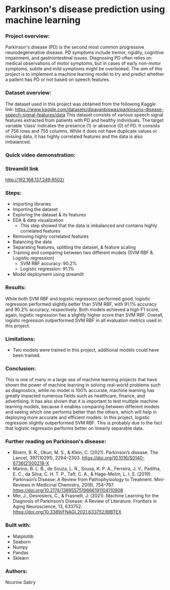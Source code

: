 # **Parkinson's disease prediction using machine learning**
### **Project overview:**
Parkinson's disease (PD) is the second most common progressive neurodegenerative disease. PD symptoms include tremor, rigidity, cognitive impairment, and gastrointestinal issues. Diagnosing PD often relies on medical observations of motor symptoms, but in cases of early non-motor symptoms, subtle and mild symptoms might be overlooked. The aim of this project is to implement a machine learning model to try and predict whether a patient has PD or not based on speech features.
### **Dataset overview:**
The dataset used in this project was obtained from the following Kaggle link: https://www.kaggle.com/datasets/dipayanbiswas/parkinsons-disease-speech-signal-features/data
This dataset consists of various speech signal features extracted from patients with PD and healthy individuals. The target variable ‘class’ indicates the presence (1) or absence (0) of PD. It consists of 756 rows and 755 columns. While it does not have duplicate values or missing data, it has highly correlated features and the data is also imbalanced.
### **Quick video demonstration:**

### **Streamlit link**
http://192.168.137.249:8502/
### **Steps:**
* Importing libraries
* Importing the dataset
* Exploring the dataset & its features
* EDA & data visualization
  * This step showed that the data is imbalanced and contains highly correlated features
* Removing highly correlated features
* Balancing the data
* Separating features, splitting the dataset, & feature scaling
* Training and comparing between two different models (SVM RBF & Logistic regression)
  * SVM RBF accuracy: 90.2%
  * Logistic regression: 91.1%
* Model deployment using streamlit
### Results:
While both SVM RBF and logistic regression performed good, logistic regression performed slightly better than SVM RBF, with 91.1% accuracy and 90.2% accuracy, respectively. Both models achieved a high F1 score, again, logistic regression has a slightly higher score than SVM RBF. Overall, logistic regression outperformed SVM RBF in all evaluation metrics used in this project.
### Limitations:
* Two models were trained in this project, additional models could have been trained.
### Conclusion:
This is one of many in a large sea of machine learning projects that have shown the power of machine learning in solving real-world problems such as diagnostics, while no model is 100% accurate, machine learning has greatly impacted numerous fields such as healthcare, finance, and advertising. It has also shown that it is important to test multiple machine learning models, because it enables comparing between different models and seeing which one performs better than the others, which will help in deploying more accurate and efficient models. In this project, logistic regression slightly outperformed SVM RBF. This is probably due to the fact that logistic regression performs better on linearly separable data. 
### Further reading on Parkinson's disease:
* Bloem, B. R., Okun, M. S., & Klein, C. (2021). Parkinson’s disease. The Lancet, 397(10291), 2284–2303. https://doi.org/10.1016/S0140-6736(21)00218-X
* Marino, B. L. B., de Souza, L. R., Sousa, K. P. A., Ferreira, J. V., Padilha, E. C., da Silva, C. H. T. P., Taft, C. A., & Hage-Melim, L. I. S. (2019). Parkinson’s Disease: A Review from Pathophysiology to Treatment. Mini-Reviews in Medicinal Chemistry, 20(9), 754–767. https://doi.org/10.2174/1389557519666191104110908
* Mei, J., Desrosiers, C., & Frasnelli, J. (2021). Machine Learning for the Diagnosis of Parkinson’s Disease: A Review of Literature. Frontiers in Aging Neuroscience, 13, 633752. https://doi.org/10.3389/FNAGI.2021.633752/BIBTEX
### Built with:
* Matplotlib
* Seaborn
* Numpy
* Pandas
* Sklearn
### Authors:
Nourine Sabry
